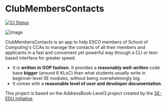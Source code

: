 # ClubMembersContacts

[![CI Status](https://github.com/se-edu/addressbook-level3/workflows/Java%20CI/badge.svg)](https://github.com/nus-cs2103-AY2324S1/tp/actions)

![image](https://github.com/AY2324S1-CS2103T-W15-3/tp/assets/120372506/a18f4945-82c7-42da-9779-cd629cff13f9)

ClubMembersContacts is an app to help EXCO members of School of Computing's CCAs to manage the contacts of all their members and applicants in a fast and convenient yet powerful way through a CLI or text-based interface for greater speed.
  * It is **written in OOP fashion**. It provides a **reasonably well-written** code base **bigger** (around 6 KLoC) than what students usually write in beginner-level SE modules, without being overwhelmingly big.
  * It comes with a **reasonable level of user and developer documentation**.

This project is based on the AddressBook-Level3 project created by the [SE-EDU initiative](https://se-education.org).